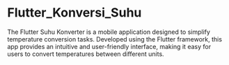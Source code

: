 # Flutter_Konversi_Suhu
The Flutter Suhu Konverter is a mobile application designed to simplify temperature conversion tasks. Developed using the Flutter framework, this app provides an intuitive and user-friendly interface, making it easy for users to convert temperatures between different units.
